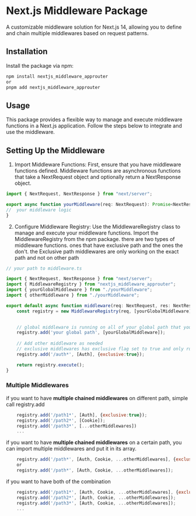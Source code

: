 # Next.js Middleware Package

A customizable middleware solution for Next.js 14, allowing you to define and chain multiple middlewares based on request patterns.

## Installation

Install the package via npm:

```bash
npm install nextjs_middleware_approuter
or 
pnpm add nextjs_middleware_approuter
```
## Usage
This package provides a flexible way to manage and execute middleware functions in a Next.js application. Follow the steps below to integrate and use the middleware.

## Setting Up the Middleware
1. Import Middleware Functions: First, ensure that you have middleware functions defined. Middleware functions are asynchronous functions that take a NextRequest object and optionally return a NextResponse object.

```javascript
import { NextRequest, NextResponse } from "next/server";

export async function yourMiddleware(req: NextRequest): Promise<NextResponse | void> {
// 	your middleware logic
}
```
2. Configure Middleware Registry: Use the MiddlewareRegistry class to manage and execute your middleware functions. Import the MiddlewareRegistry from the npm package.
   there are two types of middleware functions. ones that have exclusive path and the ones the don't. the Exclusive path middlewares are only working on the exact path and not on other path

```javascript
// your path to middleware.ts

import { NextRequest, NextResponse } from "next/server";
import { MiddlewareRegistry } from "nextjs_middleware_approuter";
import { yourGlobalMiddleware } from "./yourMiddleware";
import { otherMiddleware } from "./yourMiddleware";

export default async function middleware(req: NextRequest, res: NextResponse): Promise<NextResponse> {
	const registry = new MiddlewareRegistry(req, [yourGlobalMiddleware]);

	
	// global middleware is running on all of your global path that you defined
	registry.add('your global path', [yourGlobalMiddleware]); 
	
	// Add other middleware as needed
    // exclusive middlewares has exclusive flag set to true and only run on the selected path
	registry.add('/auth*', [Auth], {exclusive:true});

	return registry.execute();
}

```

### Multiple Middlewares

if you want to have **multiple chained middlewares** on different path, simple call registry.add
```javascript
	registry.add('/path1*', [Auth], {exclusive:true});
    registry.add('/path2*', [Cookie]);
    registry.add('/path3*', [...otherMiddlewares])
	...
```

if you want to have **multiple chained middlewares** on a certain path, you can import multiple middlewares and put it in its array.
```javascript
	registry.add('/path*', [Auth, Cookie, ...otherMiddlewares], {exclusive:true});
    or
    registry.add('/path*', [Auth, Cookie, ...otherMiddlewares]);
```

if you want to have both of the combination
```javascript
	registry.add('/path1*', [Auth, Cookie, ...otherMiddlewares], {exclusive:true or false --> default false});
    registry.add('/path2*', [Auth, Cookie, ...otherMiddlewares]);
    registry.add('/path3*', [Auth, Cookie, ...otherMiddlewares]);
	...
```
